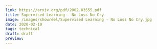 ```yaml
---
link: https://arxiv.org/pdf/2002.03555.pdf
title: Supervised Learning - No Loss No Cry
image: /images/showreel/Supervised Learning - No Loss No Cry.jpg
date: 2020-02-10
tags: technical
draft: draft
preview:
---
```



